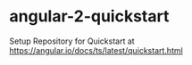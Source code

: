 # angular-2-quickstart
Setup Repository for Quickstart at https://angular.io/docs/ts/latest/quickstart.html
